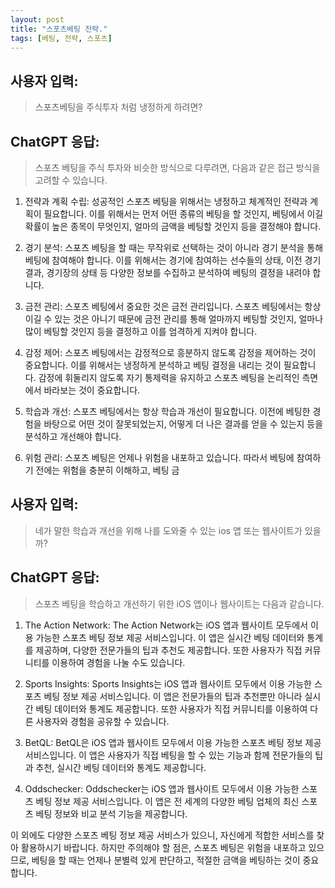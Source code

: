 ```yaml
---
layout: post
title: "스포츠베팅 전략."
tags: [베팅, 전략, 스포츠]
---
```


## 사용자 입력:
> 스포츠베팅을 주식투자 처럼 냉정하게 하려면?

## ChatGPT 응답:
> 스포츠 베팅을 주식 투자와 비슷한 방식으로 다루려면, 다음과 같은 접근 방식을 고려할 수 있습니다.

1. 전략과 계획 수립: 성공적인 스포츠 베팅을 위해서는 냉정하고 체계적인 전략과 계획이 필요합니다. 이를 위해서는 먼저 어떤 종류의 베팅을 할 것인지, 베팅에서 이길 확률이 높은 종목이 무엇인지, 얼마의 금액을 베팅할 것인지 등을 결정해야 합니다.

2. 경기 분석: 스포츠 베팅을 할 때는 무작위로 선택하는 것이 아니라 경기 분석을 통해 베팅에 참여해야 합니다. 이를 위해서는 경기에 참여하는 선수들의 상태, 이전 경기 결과, 경기장의 상태 등 다양한 정보를 수집하고 분석하여 베팅의 결정을 내려야 합니다.

3. 금전 관리: 스포츠 베팅에서 중요한 것은 금전 관리입니다. 스포츠 베팅에서는 항상 이길 수 있는 것은 아니기 때문에 금전 관리를 통해 얼마까지 베팅할 것인지, 얼마나 많이 베팅할 것인지 등을 결정하고 이를 엄격하게 지켜야 합니다.

4. 감정 제어: 스포츠 베팅에서는 감정적으로 흥분하지 않도록 감정을 제어하는 것이 중요합니다. 이를 위해서는 냉정하게 분석하고 베팅 결정을 내리는 것이 필요합니다. 감정에 휘둘리지 않도록 자기 통제력을 유지하고 스포츠 베팅을 논리적인 측면에서 바라보는 것이 중요합니다.

5. 학습과 개선: 스포츠 베팅에서는 항상 학습과 개선이 필요합니다. 이전에 베팅한 경험을 바탕으로 어떤 것이 잘못되었는지, 어떻게 더 나은 결과를 얻을 수 있는지 등을 분석하고 개선해야 합니다.

6. 위험 관리: 스포츠 베팅은 언제나 위험을 내포하고 있습니다. 따라서 베팅에 참여하기 전에는 위험을 충분히 이해하고, 베팅 금

## 사용자 입력:
> 네가 말한 학습과 개선을 위해 나를 도와줄 수 있는 ios 앱 또는 웹사이트가 있을까?

## ChatGPT 응답:
> 스포츠 베팅을 학습하고 개선하기 위한 iOS 앱이나 웹사이트는 다음과 같습니다.

1. The Action Network: The Action Network는 iOS 앱과 웹사이트 모두에서 이용 가능한 스포츠 베팅 정보 제공 서비스입니다. 이 앱은 실시간 베팅 데이터와 통계를 제공하며, 다양한 전문가들의 팁과 추천도 제공합니다. 또한 사용자가 직접 커뮤니티를 이용하여 경험을 나눌 수도 있습니다.

2. Sports Insights: Sports Insights는 iOS 앱과 웹사이트 모두에서 이용 가능한 스포츠 베팅 정보 제공 서비스입니다. 이 앱은 전문가들의 팁과 추천뿐만 아니라 실시간 베팅 데이터와 통계도 제공합니다. 또한 사용자가 직접 커뮤니티를 이용하여 다른 사용자와 경험을 공유할 수 있습니다.

3. BetQL: BetQL은 iOS 앱과 웹사이트 모두에서 이용 가능한 스포츠 베팅 정보 제공 서비스입니다. 이 앱은 사용자가 직접 베팅을 할 수 있는 기능과 함께 전문가들의 팁과 추천, 실시간 베팅 데이터와 통계도 제공합니다.

4. Oddschecker: Oddschecker는 iOS 앱과 웹사이트 모두에서 이용 가능한 스포츠 베팅 정보 제공 서비스입니다. 이 앱은 전 세계의 다양한 베팅 업체의 최신 스포츠 베팅 정보와 비교 분석 기능을 제공합니다.

이 외에도 다양한 스포츠 베팅 정보 제공 서비스가 있으니, 자신에게 적합한 서비스를 찾아 활용하시기 바랍니다. 하지만 주의해야 할 점은, 스포츠 베팅은 위험을 내포하고 있으므로, 베팅을 할 때는 언제나 분별력 있게 판단하고, 적절한 금액을 베팅하는 것이 중요합니다.

